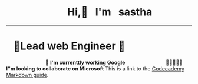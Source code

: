 
# &nbsp;&nbsp;&nbsp;&nbsp;&nbsp;&nbsp;&nbsp;&nbsp;&nbsp;&nbsp;&nbsp;&nbsp;&nbsp;&nbsp;&nbsp;&nbsp;&nbsp;&nbsp;&nbsp;&nbsp;&nbsp;&nbsp;&nbsp;&nbsp; Hi,👋  &nbsp;&nbsp;I'm&nbsp;&nbsp; sastha
___
# &nbsp;&nbsp;&nbsp;🛑Lead web Engineer 🤖
 &nbsp;&nbsp;&nbsp;&nbsp;&nbsp;&nbsp;&nbsp;&nbsp;&nbsp;&nbsp;&nbsp;&nbsp;&nbsp;&nbsp;&nbsp;&nbsp;&nbsp;&nbsp;&nbsp;&nbsp;&nbsp;&nbsp;&nbsp;&nbsp;&nbsp;&nbsp; 🔭  **I'm currenttly working Google**
 &nbsp;&nbsp;&nbsp;&nbsp;&nbsp;&nbsp;&nbsp;&nbsp;&nbsp;&nbsp;&nbsp;&nbsp;&nbsp;&nbsp;&nbsp;&nbsp;&nbsp;&nbsp;&nbsp;&nbsp;&nbsp;&nbsp;&nbsp;&nbsp;&nbsp;&nbsp; 👩🏻‍🤝‍👩🏻 **I"m looking to collaborate on Microsoft**
This is a link to the [Codecademy Markdown guide](https://www.codecademy.com/resources/docs/markdown/links).



